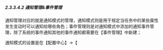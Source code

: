##### 2.3.3.4.2 通知管理&事件管理

通知管理对应的就是通知模式的管理，通知模式则是用于规定当任务中的某些属性发生变动时可以通知给哪些角色；事件管理则是对通知模式中添加的通知事件管理，除了系统的事件通知其他的事件通知都需要在【事件管理】中新建；

通知模式的设置是在【配置中心】→【

